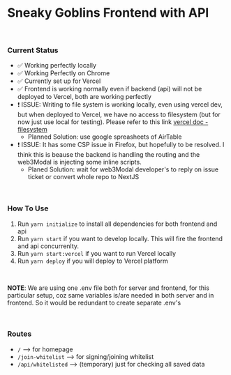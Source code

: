 # Sneaky Goblins Frontend with API

<br />

### Current Status

- ✅ Working perfectly locally
- ✅ Working Perfectly on Chrome
- ✅ Currently set up for Vercel
- ✅ Frontend is working normally even if backend (api) will not be deployed to Vercel, both are working perfectly
- ❗️ ISSUE: Writing to file system is working locally, even using vercel dev, but when deployed to Vercel, we have no access to filesystem (but for now just use local for testing). Please refer to this link [vercel doc - filesystem](https://vercel.com/support/articles/why-does-my-serverless-function-work-locally-but-not-when-deployed#reading-from-or-writing-to-the-filesystem)
  - Planned Solution: use google spreasheets of AirTable
- ❗️ ISSUE: It has some CSP issue in Firefox, but hopefully to be resolved. I think this is beause the backend is handling the routing and the web3Modal is injecting some inline scripts.
  - Planed Solution: wait for web3Modal developer's to reply on issue ticket or convert whole repo to NextJS
  
<br />

### How To Use
1. Run ```yarn initialize``` to install all dependencies for both frontend and api 
2. Run ```yarn start``` if you want to develop locally. This will fire the frontend and api concurrenlty.
3. Run ```yarn start:vercel``` if you want to run Vercel locally
4. Run ```yarn deploy``` if you will deploy to Vercel platform

<br />

**NOTE**: We are using one .env file both for server and frontend, for this particular setup, coz same variables is/are needed in both server and in frontend. So it would be redundant to create separate .env's

<br />

### Routes
- `/` --> for homepage
- `/join-whitelist` --> for signing/joining whitelist
- `/api/whitelisted` --> (temporary) just for checking all saved data

